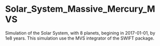 # Solar_System_Massive_Mercury_MVS
Simulation of the Solar System, with 8 planets, begining in 2017-01-01, by 1e8 years. This simulation use the MVS integrator of the SWIFT package. 

